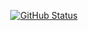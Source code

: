 <p align="center">
<a href="https://github.com/rmxburhan"><img alt="GitHub Status" src="https://github-readme-stats.vercel.app/api?username=rmxburhan&hide=contribs&show_icons=true&include_all_commits=true&count_private=true"/></a>
</p>

